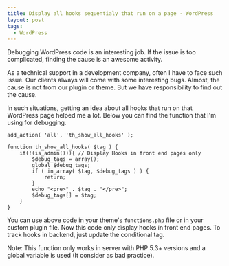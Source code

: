 ```yaml
---
title: Display all hooks sequentialy that run on a page - WordPress
layout: post
tags:
  - WordPress
---
```


Debugging WordPress code is an interesting job. If the issue is too complicated, finding the cause is an awesome activity.

As a technical support in a development company, often I have to face such issue. Our clients always will come with some interesting bugs. Almost, the cause is not from our plugin or theme. But we have responsibility to find out the cause.

In such situations, getting an idea about all hooks that run on that WordPress page helped me a lot. Below you can find the function that I'm using for debugging.

	add_action( 'all', 'th_show_all_hooks' );
		
	function th_show_all_hooks( $tag ) {
		if(!(is_admin())){ // Display Hooks in front end pages only
			$debug_tags = array();
			global $debug_tags;
			if ( in_array( $tag, $debug_tags ) ) {
				return;
			}
			echo "<pre>" . $tag . "</pre>";
			$debug_tags[] = $tag;
		}
	}
	
You can use above code in your theme's `functions.php` file or in your custom plugin file. Now this code only display hooks in front end pages. To track hooks in backend, just update the conditional tag.

Note: This  function only works in server with PHP 5.3+ versions and a global variable is used (It consider as bad practice).
